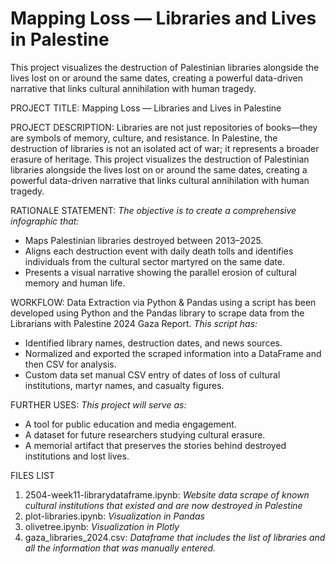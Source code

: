 # Mapping Loss — Libraries and Lives in Palestine

This project visualizes the destruction of Palestinian libraries alongside the lives lost on or around the same dates, creating a powerful data-driven narrative that links cultural annihilation with human tragedy.

PROJECT TITLE: Mapping Loss — Libraries and Lives in Palestine

PROJECT DESCRIPTION: Libraries are not just repositories of books—they are symbols of memory, culture, and resistance. In Palestine, the destruction of libraries is not an isolated act of war; it represents a broader erasure of heritage. This project visualizes the destruction of Palestinian libraries alongside the lives lost on or around the same dates, creating a powerful data-driven narrative that links cultural annihilation with human tragedy.

RATIONALE STATEMENT: *The objective is to create a comprehensive infographic that:*
- Maps Palestinian libraries destroyed between 2013–2025. 
- Aligns each destruction event with daily death tolls and identifies individuals from the cultural sector martyred on the same date. 
- Presents a visual narrative showing the parallel erosion of cultural memory and human life.

WORKFLOW: Data Extraction via Python & Pandas using a script has been developed using Python and the Pandas library to scrape data from the Librarians with Palestine 2024 Gaza Report. 
*This script has:*
- Identified library names, destruction dates, and news sources. 
- Normalized and exported the scraped information into a DataFrame and then CSV for analysis. 
- Custom data set manual CSV entry of dates of loss of cultural institutions, martyr names, and casualty figures.

FURTHER USES: *This project will serve as:*
- A tool for public education and media engagement. 
- A dataset for future researchers studying cultural erasure.
- A memorial artifact that preserves the stories behind destroyed institutions and lost lives.

FILES LIST
1. 2504-week11-librarydataframe.ipynb: *Website data scrape of known cultural institutions that existed and are now destroyed in Palestine*
2. plot-libraries.ipynb: *Visualization in Pandas*
3. olivetree.ipynb: *Visualization in Plotly*
4. gaza_libraries_2024.csv: *Dataframe that includes the list of libraries and all the information that was manually entered.* 
